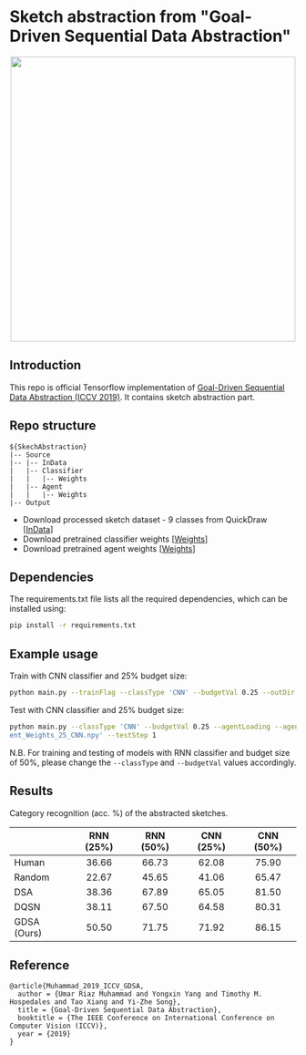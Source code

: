 # Sketch abstraction from "Goal-Driven Sequential Data Abstraction"

<p align="center">
<img src="https://umarriaz.org/wp-content/uploads/2019/10/Preview-ICCV19.png" width="500">
</p>

## Introduction

This repo is official Tensorflow implementation of [Goal-Driven Sequential Data Abstraction (ICCV 2019)](https://arxiv.org/pdf/1907.12336.pdf). It contains sketch abstraction part.

## Repo structure
```
${SkechAbstraction}
|-- Source
|-- |-- InData
|   |-- Classifier
|   |   |-- Weights
|   |-- Agent
|   |   |-- Weights
|-- Output
```
* Download processed sketch dataset - 9 classes from QuickDraw [[InData](https://drive.google.com/file/d/1zEQTM3a8a9EOXXdpgRl9hB6574YgC3Xm/view?usp=sharing)]
* Download pretrained classifier weights [[Weights](https://drive.google.com/drive/folders/1qULg2XieNYa_aI4pyK5YxX_4WPdHlNCc?usp=sharing)]
* Download pretrained agent weights [[Weights](https://drive.google.com/drive/folders/16MIflRh_iDrFKRbgVH19VzFic2-YXN9q?usp=sharing)]

## Dependencies
The requirements.txt file lists all the required dependencies, which can be installed using:
```bash
pip install -r requirements.txt
```

## Example usage
Train with CNN classifier and 25% budget size:
```bash
python main.py --trainFlag --classType 'CNN' --budgetVal 0.25 --outDir './Output/RNN-25/'
```
Test with CNN classifier and 25% budget size:
```bash
python main.py --classType 'CNN' --budgetVal 0.25 --agentLoading --agentLoadingFile './Source/Agent/Weights/Ag
ent_Weights_25_CNN.npy' --testStep 1
```

N.B. For training and testing of models with RNN classifier and budget size of 50%, please change the `--classType` and `--budgetVal` values accordingly.

## Results
 Category recognition (acc. %) of the abstracted sketches.
 
|             | RNN (25%) | RNN (50%) | CNN (25%) | CNN (50%) |
|-------------|:---------:|:---------:|:---------:|:---------:|
| Human       |   36.66   |   66.73   |   62.08   |   75.90   |
| Random      |   22.67   |   45.65   |   41.06   |   65.47   |
| DSA         |   38.36   |   67.89   |   65.05   |   81.50   |
| DQSN        |   38.11   |   67.50   |   64.58   |   80.31   |
| GDSA (Ours) |   50.50   |   71.75   |   71.92   |   86.15   |

## Reference
```
@article{Muhammad_2019_ICCV_GDSA,
  author = {Umar Riaz Muhammad and Yongxin Yang and Timothy M. Hospedales and Tao Xiang and Yi-Zhe Song},
  title = {Goal-Driven Sequential Data Abstraction},
  booktitle = {The IEEE Conference on International Conference on Computer Vision (ICCV)},
  year = {2019}
}
```
